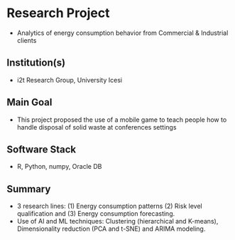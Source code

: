 # Research Project
* Analytics of energy consumption behavior from Commercial &amp; Industrial clients
## Institution(s)
* i2t Research Group, University Icesi
## Main Goal
* This project proposed the use of a mobile game to teach people how to handle disposal of solid waste at conferences settings
## Software Stack
* R, Python, numpy, Oracle DB
## Summary
* 3 research lines: (1) Energy consumption patterns (2) Risk level qualification and (3) Energy consumption forecasting.
* Use of AI and ML techniques: Clustering (hierarchical and K-means), Dimensionality reduction (PCA and t-SNE) and ARIMA modeling.
